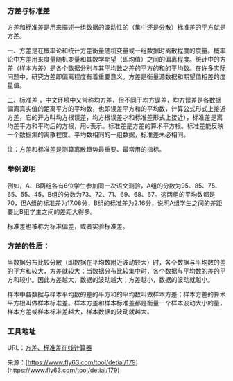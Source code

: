 ### 方差与标准差
方差和标准差是用来描述一组数据的波动性的（集中还是分散）标准差的平方就是方差。

一、方差是在概率论和统计方差衡量随机变量或一组数据时离散程度的度量。概率论中方差用来度量随机变量和其数学期望（即均值）之间的偏离程度。统计中的方差（样本方差）是各个数据分别与其平均数之差的平方的和的平均数。在许多实际问题中，研究方差即偏离程度有着重要意义。方差是衡量源数据和期望值相差的度量值。

二、标准差 ，中文环境中又常称均方差，但不同于均方误差，均方误差是各数据偏离真实值的距离平方的平均数，也即误差平方和的平均数，计算公式形式上接近方差，它的开方叫均方根误差，均方根误差才和标准差形式上接近），标准差是离均差平方和平均后的方根，用σ表示。标准差是方差的算术平方根。标准差能反映一个数据集的离散程度。平均数相同的一组数据，标准差未必相同。

注：方差和标准差是测算离散趋势最重要、最常用的指标。


### 举例说明
例如，A、B两组各有6位学生参加同一次语文测验，A组的分数为95、85、75、65、55、45，B组的分数为73、72、71、69、68、67。这两组的平均数都是70，但A组的标准差为17.08分，B组的标准差为2.16分，说明A组学生之间的差距要比B组学生之间的差距大得多。

标准差也被称为标准偏差，或者实验标准差。

### 方差的性质：
当数据分布比较分散（即数据在平均数附近波动较大）时，各个数据与平均数的差的平方和较大，方差就较大；当数据分布比较集中时，各个数据与平均数的差的平方和较小。因此方差越大，数据的波动越大；方差越小，数据的波动就越小。 

样本中各数据与样本平均数的差的平方和的平均数叫做样本方差；样本方差的算术平方根叫做样本标准差。样本方差和样本标准差都是衡量一个样本波动大小的量，样本方差或样本标准差越大，样本数据的波动就越大。

### 工具地址
URL：[方差、标准差在线计算器](https://www.fly63.com/tool/fangcha/)

来源：[https://www.fly63.com/tool/detial/179](https://www.fly63.com/tool/detial/179)
